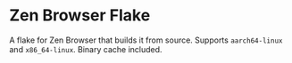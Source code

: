 # Zen Browser Flake

A flake for Zen Browser that builds it from source. Supports `aarch64-linux`
and `x86_64-linux`. Binary cache included.

